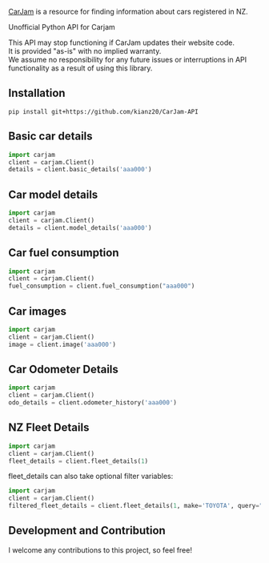 [CarJam](https://www.carjam.co.nz/) is a resource for finding information about cars registered in NZ.

Unofficial Python API for Carjam

This API may stop functioning if CarJam updates their website code.  
It is provided "as-is" with no implied warranty.  
We assume no responsibility for any future issues or interruptions in API functionality as a result of using this library.

## Installation
``pip install git+https://github.com/kianz20/CarJam-API``

## Basic car details
```python
import carjam
client = carjam.Client()
details = client.basic_details('aaa000')
```

## Car model details
```python
import carjam
client = carjam.Client()
details = client.model_details('aaa000')
```

## Car fuel consumption
```python
import carjam
client = carjam.Client()
fuel_consumption = client.fuel_consumption("aaa000")
```

## Car images
```python
import carjam
client = carjam.Client()
image = client.image('aaa000')
```

## Car Odometer Details
```python
import carjam
client = carjam.Client()
odo_details = client.odometer_history('aaa000')
```

## NZ Fleet Details
```python
import carjam
client = carjam.Client()
fleet_details = client.fleet_details(1)
```
fleet_details can also take optional filter variables:
```python
import carjam
client = carjam.Client()
filtered_fleet_details = client.fleet_details(1, make='TOYOTA', query="cor", fuel_type="PETROL")
```

## Development and Contribution
I welcome any contributions to this project, so feel free!
